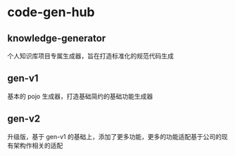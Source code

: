 # code-gen-hub


## knowledge-generator
个人知识库项目专属生成器，旨在打造标准化的规范代码生成


## gen-v1
基本的 pojo 生成器，打造基础简约的基础功能生成器


## gen-v2
升级版，基于 gen-v1 的基础上，添加了更多功能，更多的功能适配基于公司的现有架构作相关的适配